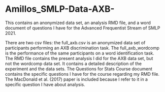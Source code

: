 # Amillos_SMLP-Data-AXB-
This contains an anonymized data set, an analysis RMD file, and a word document of questions I have for the Advanced Frequentist Stream of SMLP 2021.

There are two csv files: the full_axb.csv is an anonymized data set of participants performing an AXB discrimination task. The full_axb_wordcomp is the performance of the same participants on a word identification task.
The RMD file contains the present analysis I did for the AXB data set, but not the wordcomp data set. It contains a detailed description of the experiment and the data sets.
The Questions for Stats Course document contains the specific questions I have for the course regarding my RMD file. 
The MacDonald et al. (2017) paper is included because I refer to it in a specific question I have about analysis.
